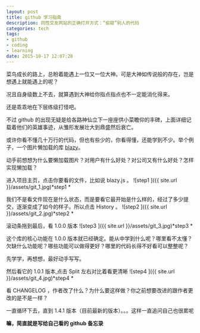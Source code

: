 ```yaml
---
layout: post
title: github 学习指南
description: 同性交友网站的正确打开方式：“偷窥”别人的代码
categories: tech
tags: 
- github
- coding
- learning
date: 2015-10-17 12:07:28
---
```



菜鸟成长的路上，总盼着能遇上一位又一位大神。可是大神如传说般的存在，岂是想遇上就能遇上的呢？

况且自身级数上不去，就算遇到大神给你指点指点也不一定能消化得来。

还是乖乖地在下层练级打怪吧。

不过 github 的出现无疑是给各路神仙立下一座座供小菜瞻仰的丰碑，上面详细记载着他们的英雄事迹，从雏形发展壮大到鼎盛然后衰亡。

或许你看不懂几十万行的代码，但也有些少的，你看得懂，还能学到不少。举个例子，一个图片懒加载的库 [blazy](https://github.com/dinbror/blazy)。

动手前想想为什么要懒加载图片？对用户有什么好处？对公司又有什么好处？怎样实现懒加载？

进入项目主页，点击你要看的文件，比如说 blazy.js 。
![step1 ]({{ site.url }}/assets/git_1.jpg)*step1 *

我们不是看文件现在是什么状态，而是要看它最开始是什么样的，经过了多少提交，逐渐变成了如今的样子。所以点击 History 。
![step2 ]({{ site.url }}/assets/git_2.jpg)*step2 *


滚动条拖到最后，看 1.0.0 版本
![step3 ]({{ site.url }}/assets/git_3.jpg)*step3 *

这个库的核心功能在 1.0.0 版本就已经确定。能从中学到什么呢？哪里看不太懂？欠缺什么功能呢？哪些功能可以做得更好？哪里的代码长得不好看可以整整呢？

先学学，再想想，最好动手写写。

然后看它的 1.0.1 版本,点击 Split 左右对比着看更清晰
![step4 ]({{ site.url }}/assets/git_4.jpg)*step4 *

看 CHANGELOG ，作者改了什么？为什么要这样做？你之前想要改进的跟作者更改的是不是一样？

一直循环下去，直到 1.4.1 版本（目前最新的版本）。。。这样一直追问自己也很累呢


**嘛，简直就是写给自己看的 github 备忘录**
